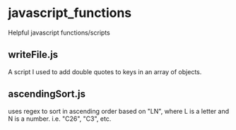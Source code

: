 # javascript_functions
Helpful javascript functions/scripts 

## writeFile.js

A script I used to add double quotes to keys in an array of objects.

## ascendingSort.js

uses regex to sort in ascending order based on "LN", where L is a letter and N is a number.
i.e. "C26", "C3", etc.

